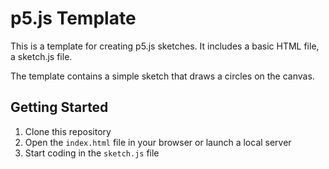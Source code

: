 # p5.js Template

This is a template for creating p5.js sketches. It includes a basic HTML file, a sketch.js file.

The template contains a simple sketch that draws a circles on the canvas.

## Getting Started

1. Clone this repository
2. Open the `index.html` file in your browser or launch a local server
3. Start coding in the `sketch.js` file